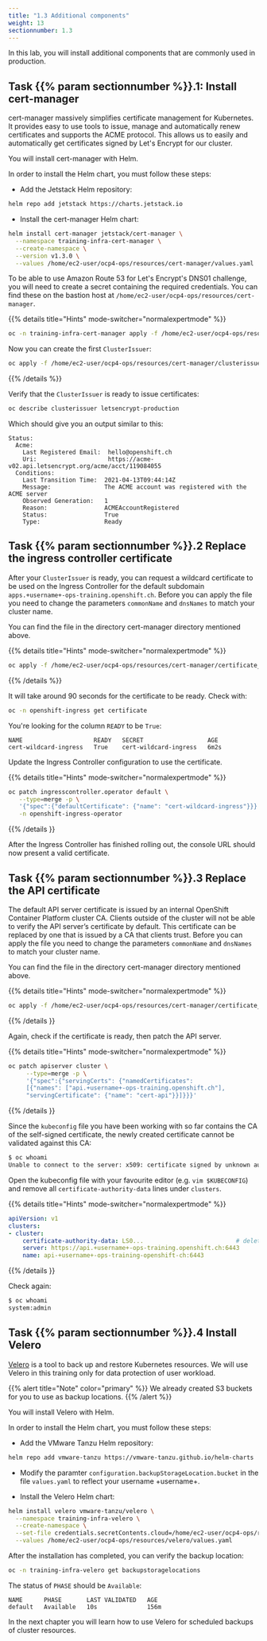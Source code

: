 ```yaml
---
title: "1.3 Additional components"
weight: 13
sectionnumber: 1.3
---
```


In this lab, you will install additional components that are commonly used in production.


## Task {{% param sectionnumber %}}.1: Install cert-manager

cert-manager massively simplifies certificate management for Kubernetes. It provides easy to use tools to issue, manage and automatically renew certificates and supports the ACME protocol. This allows us to easily and automatically get certificates signed by Let's Encrypt for our cluster.

You will install cert-manager with Helm.


In order to install the Helm chart, you must follow these steps:

* Add the Jetstack Helm repository:

```bash
helm repo add jetstack https://charts.jetstack.io
```

* Install the cert-manager Helm chart:

```bash
helm install cert-manager jetstack/cert-manager \
  --namespace training-infra-cert-manager \
  --create-namespace \
  --version v1.3.0 \
  --values /home/ec2-user/ocp4-ops/resources/cert-manager/values.yaml
```

To be able to use Amazon Route 53 for Let's Encrypt's DNS01 challenge, you will need to create a secret containing the required credentials. You can find these on the bastion host at `/home/ec2-user/ocp4-ops/resources/cert-manager`.

{{% details title="Hints" mode-switcher="normalexpertmode" %}}

```bash
oc -n training-infra-cert-manager apply -f /home/ec2-user/ocp4-ops/resources/cert-manager/secret_route53-credentials.yaml
```

Now you can create the first `ClusterIssuer`:

```bash
oc apply -f /home/ec2-user/ocp4-ops/resources/cert-manager/clusterissuer_letsencrypt-producion.yaml
```

{{% /details %}}

Verify that the `ClusterIssuer` is ready to issue certificates:

```bash
oc describe clusterissuer letsencrypt-production
```

Which should give you an output similar to this:

```
Status:
  Acme:
    Last Registered Email:  hello@openshift.ch
    Uri:                    https://acme-v02.api.letsencrypt.org/acme/acct/119084055
  Conditions:
    Last Transition Time:  2021-04-13T09:44:14Z
    Message:               The ACME account was registered with the ACME server
    Observed Generation:   1
    Reason:                ACMEAccountRegistered
    Status:                True
    Type:                  Ready
```


## Task {{% param sectionnumber %}}.2 Replace the ingress controller certificate

After your `ClusterIssuer` is ready, you can request a wildcard certificate to be used on the Ingress Controller for the default subdomain `apps.+username+-ops-training.openshift.ch`. Before you can apply the file you need to change the parameters `commonName` and `dnsNames` to match your cluster name.

You can find the file in the directory cert-manager directory mentioned above.

{{% details title="Hints" mode-switcher="normalexpertmode" %}}

```bash
oc apply -f /home/ec2-user/ocp4-ops/resources/cert-manager/certificate_wildcard-ingress.yaml
```

{{% /details %}}

It will take around 90 seconds for the certificate to be ready. Check with:

```bash
oc -n openshift-ingress get certificate
```

You're looking for the column `READY` to be `True`:

```
NAME                    READY   SECRET                  AGE
cert-wildcard-ingress   True    cert-wildcard-ingress   6m2s
```

Update the Ingress Controller configuration to use the certificate.

{{% details title="Hints" mode-switcher="normalexpertmode" %}}

```bash
oc patch ingresscontroller.operator default \
   --type=merge -p \
   '{"spec":{"defaultCertificate": {"name": "cert-wildcard-ingress"}}}' \
   -n openshift-ingress-operator
```

{{% /details }}

After the Ingress Controller has finished rolling out, the console URL should now present a valid certificate.


## Task {{% param sectionnumber %}}.3 Replace the API certificate

The default API server certificate is issued by an internal OpenShift Container Platform cluster CA. Clients outside of the cluster will not be able to verify the API server’s certificate by default. This certificate can be replaced by one that is issued by a CA that clients trust. Before you can apply the file you need to change the parameters `commonName` and `dnsNames` to match your cluster name.

You can find the file in the directory cert-manager directory mentioned above.

{{% details title="Hints" mode-switcher="normalexpertmode" %}}

```bash
oc apply -f /home/ec2-user/ocp4-ops/resources/cert-manager/certificate_api.yaml
```

{{% /details }}

Again, check if the certificate is ready, then patch the API server.

{{% details title="Hints" mode-switcher="normalexpertmode" %}}

```bash
oc patch apiserver cluster \
     --type=merge -p \
     '{"spec":{"servingCerts": {"namedCertificates":
     [{"names": ["api.+username+-ops-training.openshift.ch"],
     "servingCertificate": {"name": "cert-api"}}]}}}'
```

{{% /details }}

Since the `kubeconfig` file you have been working with so far contains the CA of the self-signed certificate, the newly created certificate cannot be validated against this CA:

```bash
$ oc whoami
Unable to connect to the server: x509: certificate signed by unknown authority
```

Open the kubeconfig file with your favourite editor (e.g. `vim $KUBECONFIG`) and remove all `certificate-authority-data` lines under `clusters`.

{{% details title="Hints" mode-switcher="normalexpertmode" %}}

```yaml
apiVersion: v1
clusters:
- cluster:
    certificate-authority-data: LS0...                          # delete this line
    server: https://api.+username+-ops-training.openshift.ch:6443
    name: api-+username+-ops-training-openshift-ch:6443
```

{{% /details }}

Check again:

```bash
$ oc whoami
system:admin
```


## Task {{% param sectionnumber %}}.4 Install Velero

[Velero](https://velero.io/) is a tool to back up and restore Kubernetes resources.
We will use Velero in this training only for data protection of user workload.

{{% alert title="Note" color="primary" %}}
We already created S3 buckets for you to use as backup locations.
{{% /alert %}}

You will install Velero with Helm.

In order to install the Helm chart, you must follow these steps:

* Add the VMware Tanzu Helm repository:

```bash
helm repo add vmware-tanzu https://vmware-tanzu.github.io/helm-charts
```

* Modify the paramter `configuration.backupStorageLocation.bucket` in the file `values.yaml` to reflect your username +username+.

* Install the Velero Helm chart:

```bash
helm install velero vmware-tanzu/velero \
  --namespace training-infra-velero \
  --create-namespace \
  --set-file credentials.secretContents.cloud=/home/ec2-user/ocp4-ops/resources/velero/credentials \
  --values /home/ec2-user/ocp4-ops/resources/velero/values.yaml
```

After the installation has completed, you can verify the backup location:

```bash
oc -n training-infra-velero get backupstoragelocations
```

The status of `PHASE` should be `Available`:

```
NAME      PHASE       LAST VALIDATED   AGE
default   Available   10s              156m
```

In the next chapter you will learn how to use Velero for scheduled backups of cluster resources.

